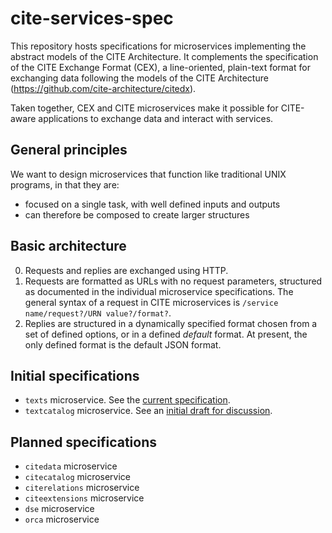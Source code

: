 # cite-services-spec

This repository hosts specifications for microservices implementing the abstract models of the CITE Architecture.  It complements the specification of the CITE Exchange Format (CEX),  a line-oriented, plain-text format for exchanging data following the models of the CITE Architecture (https://github.com/cite-architecture/citedx).

Taken together, CEX and CITE microservices make it possible for CITE-aware applications to exchange data and interact with services.


## General principles

We want to design microservices that function like traditional UNIX programs, in that they are:

- focused on a single task, with well defined inputs and outputs
- can therefore be composed to create larger structures


## Basic architecture

0. Requests and replies are exchanged using HTTP.
1. Requests are formatted as URLs with no request parameters, structured as documented in the individual microservice specifications.  The general syntax of a request in CITE microservices is `/service name/request?/URN value?/format?`.
2. Replies are structured in a dynamically specified format chosen from a set of defined options, or in a defined *default* format.  At present, the only defined format is the default JSON format.


## Initial specifications

- `texts` microservice.  See the [current specification](texts-specification.md).
- `textcatalog` microservice. See an [initial draft for discussion](text-catalog-specification.md).

## Planned specifications


- `citedata` microservice
- `citecatalog` microservice
- `citerelations` microservice
- `citeextensions` microservice
- `dse` microservice
- `orca` microservice
